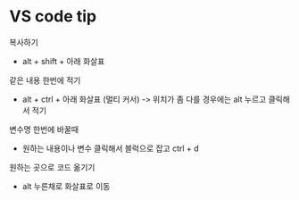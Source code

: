 # VS code tip

복사하기

- alt + shift + 아래 화살표

같은 내용 한번에 적기 

- alt + ctrl + 아래 화살표 (멀티 커서) -> 위치가 좀 다를 경우에는 alt 누르고 클릭해서 적기

변수명 한번에 바꿀때

- 원하는 내용이나 변수 클릭해서 블럭으로 잡고 ctrl + d

원하는 곳으로 코드 옮기기

- alt 누른채로 화살표로 이동